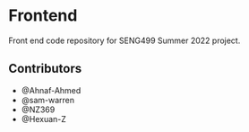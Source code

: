 # Frontend
Front end code repository for SENG499 Summer 2022 project.

## Contributors
- @Ahnaf-Ahmed
- @sam-warren
- @NZ369
- @Hexuan-Z
